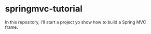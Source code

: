 # springmvc-tutorial
In this repository, I'll start a project yo show how to build a Spring MVC frame.
